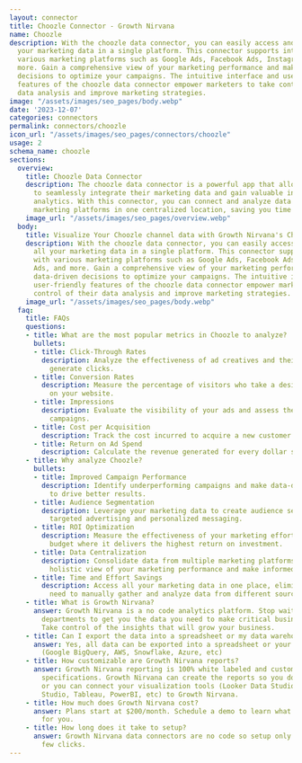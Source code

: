 ```yaml
---
layout: connector
title: Choozle Connector - Growth Nirvana
name: Choozle
description: With the choozle data connector, you can easily access and analyze all
  your marketing data in a single platform. This connector supports integration with
  various marketing platforms such as Google Ads, Facebook Ads, Instagram Ads, and
  more. Gain a comprehensive view of your marketing performance and make data-driven
  decisions to optimize your campaigns. The intuitive interface and user-friendly
  features of the choozle data connector empower marketers to take control of their
  data analysis and improve marketing strategies.
image: "/assets/images/seo_pages/body.webp"
date: '2023-12-07'
categories: connectors
permalink: connectors/choozle
icon_url: "/assets/images/seo_pages/connectors/choozle"
usage: 2
schema_name: choozle
sections:
  overview:
    title: Choozle Data Connector
    description: The choozle data connector is a powerful app that allows marketers
      to seamlessly integrate their marketing data and gain valuable insights and
      analytics. With this connector, you can connect and analyze data from multiple
      marketing platforms in one centralized location, saving you time and effort.
    image_url: "/assets/images/seo_pages/overview.webp"
  body:
    title: Visualize Your Choozle channel data with Growth Nirvana's Choozle Connector
    description: With the choozle data connector, you can easily access and analyze
      all your marketing data in a single platform. This connector supports integration
      with various marketing platforms such as Google Ads, Facebook Ads, Instagram
      Ads, and more. Gain a comprehensive view of your marketing performance and make
      data-driven decisions to optimize your campaigns. The intuitive interface and
      user-friendly features of the choozle data connector empower marketers to take
      control of their data analysis and improve marketing strategies.
    image_url: "/assets/images/seo_pages/body.webp"
  faq:
    title: FAQs
    questions:
    - title: What are the most popular metrics in Choozle to analyze?
      bullets:
      - title: Click-Through Rates
        description: Analyze the effectiveness of ad creatives and their ability to
          generate clicks.
      - title: Conversion Rates
        description: Measure the percentage of visitors who take a desired action
          on your website.
      - title: Impressions
        description: Evaluate the visibility of your ads and assess the reach of your
          campaigns.
      - title: Cost per Acquisition
        description: Track the cost incurred to acquire a new customer or lead.
      - title: Return on Ad Spend
        description: Calculate the revenue generated for every dollar spent on advertising.
    - title: Why analyze Choozle?
      bullets:
      - title: Improved Campaign Performance
        description: Identify underperforming campaigns and make data-driven optimizations
          to drive better results.
      - title: Audience Segmentation
        description: Leverage your marketing data to create audience segments for
          targeted advertising and personalized messaging.
      - title: ROI Optimization
        description: Measure the effectiveness of your marketing efforts and allocate
          budget where it delivers the highest return on investment.
      - title: Data Centralization
        description: Consolidate data from multiple marketing platforms to gain a
          holistic view of your marketing performance and make informed decisions.
      - title: Time and Effort Savings
        description: Access all your marketing data in one place, eliminating the
          need to manually gather and analyze data from different sources.
    - title: What is Growth Nirvana?
      answer: Growth Nirvana is a no code analytics platform. Stop waiting for other
        departments to get you the data you need to make critical business decisions.
        Take control of the insights that will grow your business.
    - title: Can I export the data into a spreadsheet or my data warehouse?
      answer: Yes, all data can be exported into a spreadsheet or your data warehouse
        (Google BigQuery, AWS, Snowflake, Azure, etc)
    - title: How customizable are Growth Nirvana reports?
      answer: Growth Nirvana reporting is 100% white labeled and customized to your
        specifications. Growth Nirvana can create the reports so you don’t have to
        or you can connect your visualization tools (Looker Data Studio/Google Data
        Studio, Tableau, PowerBI, etc) to Growth Nirvana.
    - title: How much does Growth Nirvana cost?
      answer: Plans start at $200/month. Schedule a demo to learn what plan is best
        for you.
    - title: How long does it take to setup?
      answer: Growth Nirvana data connectors are no code so setup only requires a
        few clicks.
---
```

